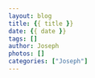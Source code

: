 ```yaml
---
layout: blog
title: {{ title }}
date: {{ date }}
tags: []
author: Joseph
photos: []
categories: ["Joseph"]
---
```


<!-- more -->
